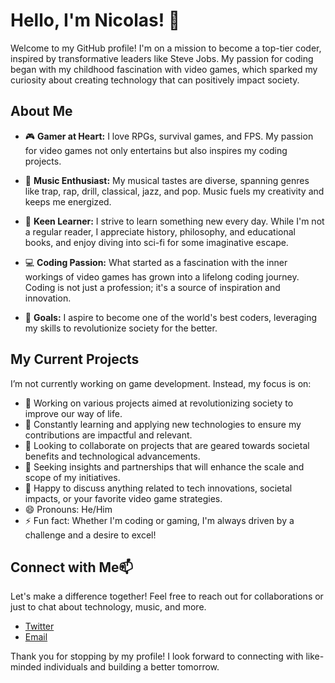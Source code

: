 # Hello, I'm Nicolas! 👋

Welcome to my GitHub profile! I'm on a mission to become a top-tier coder, 
inspired by transformative leaders like Steve Jobs. 
My passion for coding began with my childhood fascination with video games, 
which sparked my curiosity about creating technology that can positively impact society.

## About Me

- 🎮 **Gamer at Heart:** I love RPGs, survival games, and FPS. My passion for video games not only entertains but also inspires my coding projects.
  
- 🎵 **Music Enthusiast:** My musical tastes are diverse, spanning genres like trap, rap, drill, classical, jazz, and pop. Music fuels my creativity and keeps me energized.

- 📘 **Keen Learner:** I strive to learn something new every day. While I'm not a regular reader, I appreciate history, philosophy, and educational books, and enjoy diving into sci-fi for some imaginative escape.

- 💻 **Coding Passion:** What started as a fascination with the inner workings of video games has grown into a lifelong coding journey. Coding is not just a profession; it's a source of inspiration and innovation.

- 🎯 **Goals:** I aspire to become one of the world's best coders, leveraging my skills to revolutionize society for the better.

## My Current Projects

I’m not currently working on game development. Instead, my focus is on:

- 🔭 Working on various projects aimed at revolutionizing society to improve our way of life.
- 🌱 Constantly learning and applying new technologies to ensure my contributions are impactful and relevant.
- 👯 Looking to collaborate on projects that are geared towards societal benefits and technological advancements.
- 🤔 Seeking insights and partnerships that will enhance the scale and scope of my initiatives.
- 💬 Happy to discuss anything related to tech innovations, societal impacts, or your favorite video game strategies.
- 😄 Pronouns: He/Him
- ⚡ Fun fact: Whether I'm coding or gaming, I'm always driven by a challenge and a desire to excel!

## Connect with Me📫

Let's make a difference together! Feel free to reach out for collaborations or just to chat about technology, music, and more.

- [Twitter](#BrakeMzs)
- [Email](#menezes.enterprise@gmail.com)

Thank you for stopping by my profile! I look forward to connecting with like-minded individuals and building a better tomorrow.

